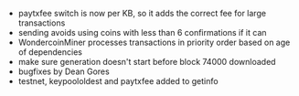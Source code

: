 * paytxfee switch is now per KB, so it adds the correct fee for large transactions
* sending avoids using coins with less than 6 confirmations if it can
* WondercoinMiner processes transactions in priority order based on age of dependencies
* make sure generation doesn't start before block 74000 downloaded
* bugfixes by Dean Gores
* testnet, keypoololdest and paytxfee added to getinfo
